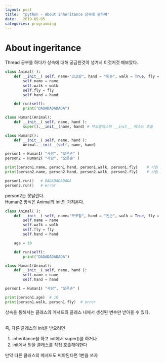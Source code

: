 ```yaml
---
layout: post
title:  "python - About inheritance 상속에 관하여"
date:   2019-09-05
categories: programming
---
```

# About ingeritance
Thread 공부를 하다가 상속에 대해 궁금한것이 생겨서 이것저것 해보았다.
<br>

```python
class Animal( ):
    def __init__( self, name="코코팜", hand = "왼손", walk = True, fly = False ):
        self.name = name
        self.walk = walk
        self.fly = fly
        self.hand = hand

    def run(self):
        print("DADADADADADA")

class Human1(Animal):
    def __init__( self, name, hand ):
        super().__init__(name, hand) # 부모클래스의 __init__ 메소드 호출

class Human2():
    def __init__( self, name, hand ):
        Animal.__init__(self, name, hand)

person1 = Human1( "사람", "오른손" )
person2 = Human2( "사람", "오른손" )

print(person1.name, person1.hand, person1.walk, person1.fly)    # 사람 오른손 True False
print(person2.name, person2.hand, person2.walk, person2.fly)    # 사람 오른손 True False

person1.run()   # DADADADADADA
person2.run()   # error
```

person2는 못달린다.
<br>
Human2 방식은 Animal의 init만 가져온다.
<br>

```python
class Animal( ):
    def __init__( self, name="코코팜", hand = "왼손", walk = True, fly = False ):
        self.name = name
        self.walk = walk
        self.fly = fly
        self.hand = hand

    age = 10

    def run(self):
        print("DADADADADADA")

class Human1(Animal):
    def __init__( self, name, hand ):
        self.name = name
        self.hand = hand

person1 = Human1( "사람", "오른손" )

print(person1.age)  # 10
print(person1.walk, person1.fly)  # error
```

상속을 통해서는 클래스의 메서드와 클래스 내에서 생성된 변수만 받아올 수 있다.
<br><br>

즉, 다른 클래스의 init을 받으려면
1. inheritance을 하고 init에서 super()를 하거나
2. init에서 받을 클래스를 직접 호출해야한다

만약 다른 클래스의 메서드도 써야된다면 1번을 쓰자
